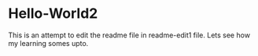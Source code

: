 # Hello-World2
This is an attempt to edit the readme file in readme-edit1 file. Lets see how my learning somes upto.
